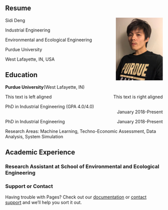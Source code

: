 ## Resume

Sidi Deng <img align = 'right' width = "150" src="/Image/Image.png" >




Industrial Engineering

Environmental and Ecological Engineering

Purdue University

West Lafayette, IN, USA


## Education

**Purdue University**(West Lafayette, IN)

<p style="text-align:left;">
    This text is left aligned
    <span style="float:right;">                             This text is right aligned</span>
    </p>
    
<div align="left">PhD in Industrial Engineering (GPA 4.0/4.0)</div>
<div align="right">January 2018-Present</div>


<p style="text-align:left;">
  PhD in Industrial Engineering
  <span style="float:right;">January 2018-Present</span>  
</p>

Research Areas: Machine Learning, Techno-Economic Assessment, Data Analysis, System Simulation

## Academic Experience
### Research Assistant at School of Environmental and Ecological Engineering


### Support or Contact

Having trouble with Pages? Check out our [documentation](https://help.github.com/categories/github-pages-basics/) or [contact support](https://github.com/contact) and we’ll help you sort it out.
